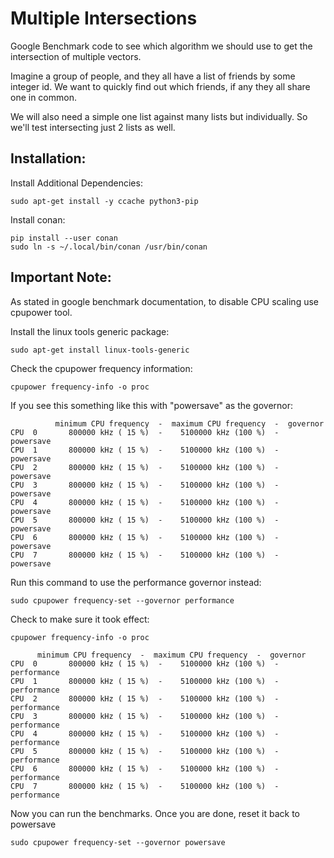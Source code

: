 # Multiple Intersections
Google Benchmark code to see which algorithm we should use to
get the intersection of multiple vectors.

Imagine a group of people, and they all have a list of friends by some integer id. 
We want to quickly find out which friends, if any they all share one in common.

We will also need a simple one list against many lists but individually. 
So we'll test intersecting just 2 lists as well.

## Installation:

Install Additional Dependencies:

    sudo apt-get install -y ccache python3-pip

Install conan:

    pip install --user conan
    sudo ln -s ~/.local/bin/conan /usr/bin/conan

## Important Note:

As stated in google benchmark documentation, to disable CPU scaling use cpupower tool.

Install the linux tools generic package:

    sudo apt-get install linux-tools-generic

Check the cpupower frequency information:

    cpupower frequency-info -o proc

If you see this something like this with "powersave" as the governor:

              minimum CPU frequency  -  maximum CPU frequency  -  governor
    CPU  0       800000 kHz ( 15 %)  -    5100000 kHz (100 %)  -  powersave
    CPU  1       800000 kHz ( 15 %)  -    5100000 kHz (100 %)  -  powersave
    CPU  2       800000 kHz ( 15 %)  -    5100000 kHz (100 %)  -  powersave
    CPU  3       800000 kHz ( 15 %)  -    5100000 kHz (100 %)  -  powersave
    CPU  4       800000 kHz ( 15 %)  -    5100000 kHz (100 %)  -  powersave
    CPU  5       800000 kHz ( 15 %)  -    5100000 kHz (100 %)  -  powersave
    CPU  6       800000 kHz ( 15 %)  -    5100000 kHz (100 %)  -  powersave
    CPU  7       800000 kHz ( 15 %)  -    5100000 kHz (100 %)  -  powersave

Run this command to use the performance governor instead:

    sudo cpupower frequency-set --governor performance

Check to make sure it took effect:

    cpupower frequency-info -o proc

          minimum CPU frequency  -  maximum CPU frequency  -  governor
    CPU  0       800000 kHz ( 15 %)  -    5100000 kHz (100 %)  -  performance
    CPU  1       800000 kHz ( 15 %)  -    5100000 kHz (100 %)  -  performance
    CPU  2       800000 kHz ( 15 %)  -    5100000 kHz (100 %)  -  performance
    CPU  3       800000 kHz ( 15 %)  -    5100000 kHz (100 %)  -  performance
    CPU  4       800000 kHz ( 15 %)  -    5100000 kHz (100 %)  -  performance
    CPU  5       800000 kHz ( 15 %)  -    5100000 kHz (100 %)  -  performance
    CPU  6       800000 kHz ( 15 %)  -    5100000 kHz (100 %)  -  performance
    CPU  7       800000 kHz ( 15 %)  -    5100000 kHz (100 %)  -  performance

Now you can run the benchmarks. Once you are done, reset it back to powersave

    sudo cpupower frequency-set --governor powersave
    